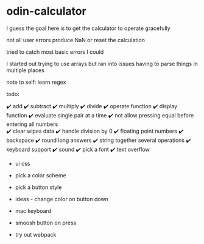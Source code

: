 # odin-calculator

I guess the goal here is to get the calculator to operate gracefully

not all user errors produce NaN or reset the calculation

tried to catch most basic errors I could

I started out trying to use arrays but ran into issues having to parse things in multiple places

note to self: learn regex

todo:

✔️ add
✔️ subtract
✔️ multiply
✔️ divide
✔️ operate function
✔️ display function
✔️ evaluate single pair at a time
✔️ not allow pressing equal before entering all numbers  
✔️ clear wipes data
✔️ handle division by 0
✔️ floating point numbers
✔️ backspace
✔️ round long answers
✔️ string together several operations
✔️ keyboard support
✔️ sound
✔️ pick a font
✔️ text overflow

-   ui css
-   pick a color scheme
-   pick a button style

-   ideas - change color on button down
-   mac keyboard
-   smoosh button on press
-   try out webpack
